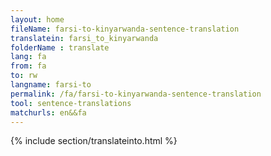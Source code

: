```yaml
---
layout: home
fileName: farsi-to-kinyarwanda-sentence-translation
translatein: farsi_to_kinyarwanda
folderName : translate
lang: fa
from: fa
to: rw
langname: farsi-to
permalink: /fa/farsi-to-kinyarwanda-sentence-translation
tool: sentence-translations
matchurls: en&&fa
---
```

{% include section/translateinto.html %}
